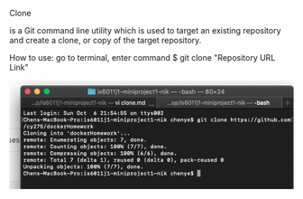 Clone

is a Git command line utility which is used to target an existing repository and create a clone, or copy of the target repository. 

How to use: go to terminal, enter command $ git clone "Repository URL Link"

![clone image](/section-2/clone.png)


